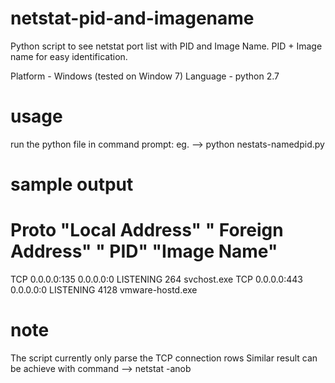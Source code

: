 # netstat-pid-and-imagename
Python script to see netstat port list with PID and Image Name. PID + Image name for easy identification.

Platform - Windows (tested on Window 7)
Language - python 2.7

# usage
run the python file in command prompt:
eg. --> python nestats-namedpid.py

# sample output

Proto   "Local Address"   " Foreign Address"    " PID"    "Image Name" 
==============================================================================
TCP   0.0.0.0:135   0.0.0.0:0   LISTENING   264   svchost.exe
TCP   0.0.0.0:443   0.0.0.0:0   LISTENING   4128   vmware-hostd.exe

# note

The script currently only parse the TCP connection rows
Similar result can be achieve with command --> netstat -anob


